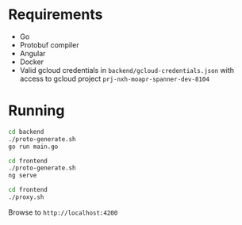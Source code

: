 # Requirements
- Go 
- Protobuf compiler
- Angular
- Docker
- Valid gcloud credentials in `backend/gcloud-credentials.json` with access to gcloud project `prj-nxh-moapr-spanner-dev-8104`

# Running

```sh
cd backend
./proto-generate.sh
go run main.go
```

```sh
cd frontend
./proto-generate.sh
ng serve
```

```sh
cd frontend
./proxy.sh
```

Browse to `http://localhost:4200`
